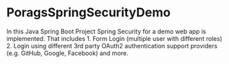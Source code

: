 # PoragsSpringSecurityDemo
In this Java Spring Boot Project Spring Security for a demo web app is implemented. That includes 1. Form Login (multiple user with different roles) 2. Login using different 3rd party OAuth2 authentication support providers (e.g. GitHub, Google, Facebook) and more.
